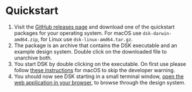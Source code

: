 # Quickstart

1. Visit the  [GitHub releases page](https://github.com/atelierdisko/dsk/releases)  and download one of the quickstart packages for your operating system. For macOS use `dsk-darwin-amd64.zip`, for Linux use `dsk-linux-amd64.tar.gz`.
2. The package is an archive that contains the DSK executable and an example design system. Double click on the downloaded file to unarchive both.
3. You start DSK by double clicking on the executable. On first use please follow  [these instructions](https://support.apple.com/kb/PH25088)  for macOS to skip the developer warning.
4. You should now see DSK starting in a small terminal window,  [open the web application in your browser](http://localhost:8080/), to browse through the design system.
